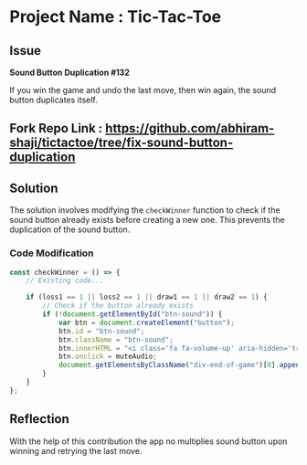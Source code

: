 # Project Name : Tic-Tac-Toe

## Issue

**Sound Button Duplication #132**

If you win the game and undo the last move, then win again, the sound button duplicates itself.

## Fork Repo Link : https://github.com/abhiram-shaji/tictactoe/tree/fix-sound-button-duplication

## Solution

The solution involves modifying the `checkWinner` function to check if the sound button already exists before creating a new one. This prevents the duplication of the sound button.

### Code Modification

```javascript
const checkWinner = () => {
    // Existing code...

    if (loss1 == 1 || loss2 == 1 || draw1 == 1 || draw2 == 1) {
        // Check if the button already exists
        if (!document.getElementById("btn-sound")) {
            var btn = document.createElement("button");
            btn.id = "btn-sound";
            btn.className = "btn-sound";
            btn.innerHTML = "<i class='fa fa-volume-up' aria-hidden='true'></i>";
            btn.onclick = muteAudio;
            document.getElementsByClassName("div-end-of-game")[0].appendChild(btn);
        }
    }
};
```

## Reflection

With the help of this contribution the app no multiplies sound button upon winning and retrying the last move.

